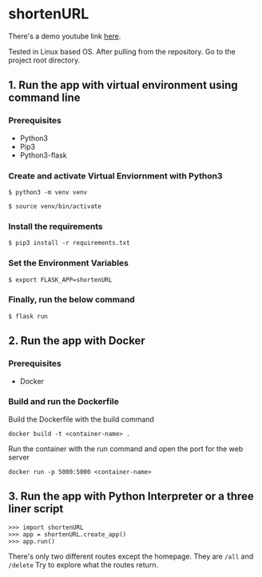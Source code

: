 # shortenURL
There's a demo youtube link <a href="https://www.youtube.com/watch?v=Mv7iC2ppCnU">here</a>.

Tested in Linux based OS. After pulling from the repository. Go to the project root directory.

## 1. Run the app with virtual environment using command line
### Prerequisites
<ul>
  <li>Python3</li>
  <li>Pip3</li>
  <li>Python3-flask</li>
</ul>

### Create and activate Virtual Enviornment with Python3
```
$ python3 -m venv venv
```
```
$ source venv/bin/activate
```

### Install the requirements
```
$ pip3 install -r requirements.txt
```

### Set the Environment Variables
```
$ export FLASK_APP=shortenURL
```

### Finally, run the below command
```
$ flask run
```

## 2. Run the app with Docker
### Prerequisites
<ul>
  <li>Docker</li>
</ul>

### Build and run the Dockerfile
Build the Dockerfile with the build command
```
docker build -t <container-name> .
```
Run the container with the run command and open the port for the web server
```
docker run -p 5000:5000 <container-name>
```
## 3. Run the app with Python Interpreter or a three liner script
```
>>> import shortenURL
>>> app = shortenURL.create_app()
>>> app.run()
```

There's only two different routes except the homepage. They are ```/all``` and ```/delete```
Try to explore what the routes return.
